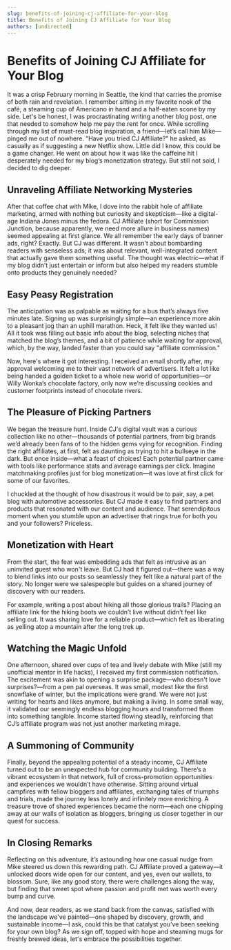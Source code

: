 ```yaml
---
slug: benefits-of-joining-cj-affiliate-for-your-blog
title: Benefits of Joining CJ Affiliate for Your Blog
authors: [undirected]
---
```


# Benefits of Joining CJ Affiliate for Your Blog

It was a crisp February morning in Seattle, the kind that carries the promise of both rain and revelation. I remember sitting in my favorite nook of the café, a steaming cup of Americano in hand and a half-eaten scone by my side. Let's be honest, I was procrastinating writing another blog post, one that needed to somehow help me pay the rent for once. While scrolling through my list of must-read blog inspiration, a friend—let’s call him Mike—pinged me out of nowhere. “Have you tried CJ Affiliate?” he asked, as casually as if suggesting a new Netflix show. Little did I know, this could be a game changer. He went on about how it was like the caffeine hit I desperately needed for my blog’s monetization strategy. But still not sold, I decided to dig deeper.

## Unraveling Affiliate Networking Mysteries

After that coffee chat with Mike, I dove into the rabbit hole of affiliate marketing, armed with nothing but curiosity and skepticism—like a digital-age Indiana Jones minus the fedora. CJ Affiliate (short for Commission Junction, because apparently, we need more allure in business names) seemed appealing at first glance. We all remember the early days of banner ads, right? Exactly. But CJ was different. It wasn't about bombarding readers with senseless ads; it was about relevant, well-integrated content that actually gave them something useful. The thought was electric—what if my blog didn’t just entertain or inform but also helped my readers stumble onto products they genuinely needed? 

## Easy Peasy Registration

The anticipation was as palpable as waiting for a bus that’s always five minutes late. Signing up was surprisingly simple—an experience more akin to a pleasant jog than an uphill marathon. Heck, it felt like they wanted us! All it took was filling out basic info about the blog, selecting niches that matched the blog’s themes, and a bit of patience while waiting for approval, which, by the way, landed faster than you could say "affiliate commission."

Now, here's where it got interesting. I received an email shortly after, my approval welcoming me to their vast network of advertisers. It felt a lot like being handed a golden ticket to a whole new world of opportunities—or Willy Wonka’s chocolate factory, only now we’re discussing cookies and customer footprints instead of chocolate rivers.

## The Pleasure of Picking Partners

We began the treasure hunt. Inside CJ's digital vault was a curious collection like no other—thousands of potential partners, from big brands we’d already been fans of to the hidden gems vying for recognition. Finding the right affiliates, at first, felt as daunting as trying to hit a bullseye in the dark. But once inside—what a feast of choices! Each potential partner came with tools like performance stats and average earnings per click. Imagine matchmaking profiles just for blog monetization—it was love at first click for some of our favorites.

I chuckled at the thought of how disastrous it would be to pair, say, a pet blog with automotive accessories. But CJ made it easy to find partners and products that resonated with our content and audience. That serendipitous moment when you stumble upon an advertiser that rings true for both you and your followers? Priceless.

## Monetization with Heart

From the start, the fear was embedding ads that felt as intrusive as an uninvited guest who won't leave. But CJ had it figured out—there was a way to blend links into our posts so seamlessly they felt like a natural part of the story. No longer were we salespeople but guides on a shared journey of discovery with our readers.

For example, writing a post about hiking all those glorious trails? Placing an affiliate link for the hiking boots we couldn’t live without didn’t feel like selling out. It was sharing love for a reliable product—which felt as liberating as yelling atop a mountain after the long trek up.

## Watching the Magic Unfold

One afternoon, shared over cups of tea and lively debate with Mike (still my unofficial mentor in life hacks), I received my first commission notification. The excitement was akin to opening a surprise package—who doesn't love surprises?—from a pen pal overseas. It was small, modest like the first snowflake of winter, but the implications were grand. We were not just writing for hearts and likes anymore, but making a living. In some small way, it validated our seemingly endless blogging hours and transformed them into something tangible. Income started flowing steadily, reinforcing that CJ’s affiliate program was not just another marketing mirage.

## A Summoning of Community

Finally, beyond the appealing potential of a steady income, CJ Affiliate turned out to be an unexpected hub for community building. There’s a vibrant ecosystem in that network, full of cross-promotion opportunities and experiences we wouldn’t have otherwise. Sitting around virtual campfires with fellow bloggers and affiliates, exchanging tales of triumphs and trials, made the journey less lonely and infinitely more enriching. A treasure trove of shared experiences became the norm—each one chipping away at our walls of isolation as bloggers, bringing us closer together in our quest for success.

## In Closing Remarks

Reflecting on this adventure, it’s astounding how one casual nudge from Mike steered us down this rewarding path. CJ Affiliate proved a gateway—it unlocked doors wide open for our content, and yes, even our wallets, to blossom. Sure, like any good story, there were challenges along the way, but finding that sweet spot where passion and profit met was worth every bump and curve.

And now, dear readers, as we stand back from the canvas, satisfied with the landscape we've painted—one shaped by discovery, growth, and sustainable income—I ask, could this be that catalyst you’ve been seeking for your own blog? As we sign off, topped with hope and steaming mugs for freshly brewed ideas, let's embrace the possibilities together.
